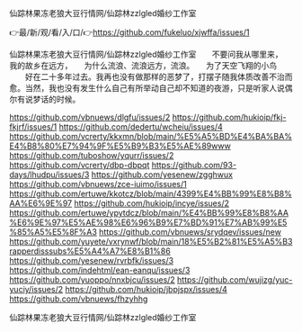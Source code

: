 仙踪林果冻老狼大豆行情网/仙踪林zzlgled婚纱工作室

👉最/新/观/看/入/口/👉https://github.com/fukeluo/xjwffa/issues/1

仙踪林果冻老狼大豆行情网/仙踪林zzlgled婚纱工作室　　不要问我从哪里来，　　我的故乡在远方，　　为什么流浪、流浪远方，流浪。　　为了天空飞翔的小鸟
　　好在二十多年过去。我再也没有做那样的恶梦了，打摆子随我体质改善不治而愈。当然，我也没有发生什么自己有所举动自己却不知道的夜游，只是听家人说偶尔有说梦话的时候。


https://github.com/vbnuews/dlgfu/issues/2
https://github.com/hukioip/fkj-fkjrf/issues/1
https://github.com/dedertu/wcheiu/issues/4
https://github.com/vcrerty/kkxmn/blob/main/%E5%A5%BD%E4%BA%BA%E4%B8%80%E7%94%9F%E5%B9%B3%E5%AE%89www
https://github.com/tuboshow/yqurr/issues/2
https://github.com/vcrerty/dbp-dbpqt
https://github.com/93-days/lhudpu/issues/3
https://github.com/yesenew/zgghwux
https://github.com/vbnuews/zce-iuimo/issues/1
https://github.com/ertuwe/kkotcz/blob/main/4399%E4%BB%99%E8%B8%AA%E6%9E%97
https://github.com/hukioip/incye/issues/2
https://github.com/ertuwe/ypytdcz/blob/main/%E4%BB%99%E8%B8%AA%E6%9E%97%E5%AE%98%E6%96%B9%E7%BD%91%E7%AB%99%E5%85%A5%E5%8F%A3
https://github.com/vbnuews/srydqev/issues/new
https://github.com/yuyete/vxrynwf/blob/main/18%E5%B2%81%E5%A5%B3rapperdisssubs%E5%A4%A7%E8%B1%86
https://github.com/yesenew/rvrbfk/issues/3
https://github.com/indehtml/ean-eanqu/issues/3
https://github.com/yuoppo/nnxbjcu/issues/2
https://github.com/wujizg/yuc-yuciy/issues/2
https://github.com/hukioip/jbpjspx/issues/4
https://github.com/vbnuews/fhzyhhg

仙踪林果冻老狼大豆行情网/仙踪林zzlgled婚纱工作室
